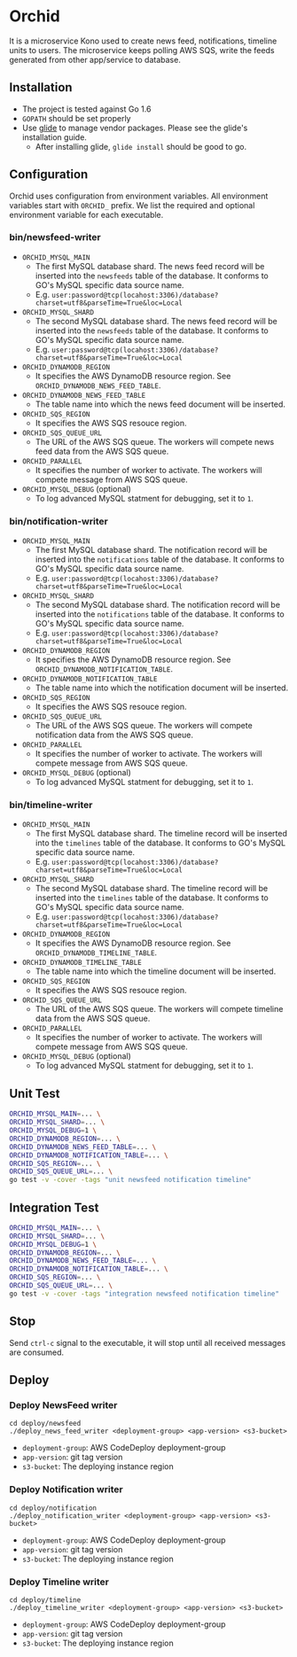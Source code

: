# Orchid

It is a microservice Kono used to create news feed, notifications, timeline units to users. The microservice keeps polling AWS SQS, write the feeds generated from other app/service to database.

## Installation
- The project is tested against Go 1.6
- `GOPATH` should be set properly
- Use [glide](https://github.com/Masterminds/glide) to manage vendor packages. Please see the glide's installation guide.
    - After installing glide, `glide install` should be good to go.

## Configuration
Orchid uses configuration from environment variables. All environment variables start with `ORCHID_` prefix. We list the required and optional environment variable for each executable.

### bin/newsfeed-writer
- `ORCHID_MYSQL_MAIN`
    - The first MySQL database shard. The news feed record will be inserted into the `newsfeeds` table of the database. It conforms to GO's MySQL specific data source name.
    - E.g. `user:password@tcp(locahost:3306)/database?charset=utf8&parseTime=True&loc=Local`
- `ORCHID_MYSQL_SHARD`
    - The second MySQL database shard. The news feed record will be inserted into the `newsfeeds` table of the database. It conforms to GO's MySQL specific data source name.
    - E.g. `user:password@tcp(locahost:3306)/database?charset=utf8&parseTime=True&loc=Local`
- `ORCHID_DYNAMODB_REGION`
    - It specifies the AWS DynamoDB resource region. See `ORCHID_DYNAMODB_NEWS_FEED_TABLE`.
- `ORCHID_DYNAMODB_NEWS_FEED_TABLE`
    - The table name into which the news feed document will be inserted.
- `ORCHID_SQS_REGION`
    - It specifies the AWS SQS resouce region.
- `ORCHID_SQS_QUEUE_URL`
    - The URL of the AWS SQS queue. The workers will compete news feed data from the AWS SQS queue.
- `ORCHID_PARALLEL`
    - It specifies the number of worker to activate. The workers will compete message from AWS SQS queue.
- `ORCHID_MYSQL_DEBUG` (optional)
    - To log advanced MySQL statment for debugging, set it to `1`.

### bin/notification-writer
- `ORCHID_MYSQL_MAIN`
    - The first MySQL database shard. The notification record will be inserted into the `notifications` table of the database. It conforms to GO's MySQL specific data source name.
    - E.g. `user:password@tcp(locahost:3306)/database?charset=utf8&parseTime=True&loc=Local`
- `ORCHID_MYSQL_SHARD`
    - The second MySQL database shard. The notification record will be inserted into the `notifications` table of the database. It conforms to GO's MySQL specific data source name.
    - E.g. `user:password@tcp(locahost:3306)/database?charset=utf8&parseTime=True&loc=Local`
- `ORCHID_DYNAMODB_REGION`
    - It specifies the AWS DynamoDB resource region. See `ORCHID_DYNAMODB_NOTIFICATION_TABLE`.
- `ORCHID_DYNAMODB_NOTIFICATION_TABLE`
    - The table name into which the notification document will be inserted.
- `ORCHID_SQS_REGION`
    - It specifies the AWS SQS resouce region.
- `ORCHID_SQS_QUEUE_URL`
    - The URL of the AWS SQS queue. The workers will compete notification data from the AWS SQS queue.
- `ORCHID_PARALLEL`
    - It specifies the number of worker to activate. The workers will compete message from AWS SQS queue.
- `ORCHID_MYSQL_DEBUG` (optional)
    - To log advanced MySQL statment for debugging, set it to `1`.

### bin/timeline-writer
- `ORCHID_MYSQL_MAIN`
    - The first MySQL database shard. The timeline record will be inserted into the `timelines` table of the database. It conforms to GO's MySQL specific data source name.
    - E.g. `user:password@tcp(locahost:3306)/database?charset=utf8&parseTime=True&loc=Local`
- `ORCHID_MYSQL_SHARD`
    - The second MySQL database shard. The timeline record will be inserted into the `timelines` table of the database. It conforms to GO's MySQL specific data source name.
    - E.g. `user:password@tcp(locahost:3306)/database?charset=utf8&parseTime=True&loc=Local`
- `ORCHID_DYNAMODB_REGION`
    - It specifies the AWS DynamoDB resource region. See `ORCHID_DYNAMODB_TIMELINE_TABLE`.
- `ORCHID_DYNAMODB_TIMELINE_TABLE`
    - The table name into which the timeline document will be inserted.
- `ORCHID_SQS_REGION`
    - It specifies the AWS SQS resouce region.
- `ORCHID_SQS_QUEUE_URL`
    - The URL of the AWS SQS queue. The workers will compete timeline data from the AWS SQS queue.
- `ORCHID_PARALLEL`
    - It specifies the number of worker to activate. The workers will compete message from AWS SQS queue.
- `ORCHID_MYSQL_DEBUG` (optional)
    - To log advanced MySQL statment for debugging, set it to `1`.

## Unit Test
```bash
ORCHID_MYSQL_MAIN=... \
ORCHID_MYSQL_SHARD=... \
ORCHID_MYSQL_DEBUG=1 \
ORCHID_DYNAMODB_REGION=... \
ORCHID_DYNAMODB_NEWS_FEED_TABLE=... \
ORCHID_DYNAMODB_NOTIFICATION_TABLE=... \
ORCHID_SQS_REGION=... \
ORCHID_SQS_QUEUE_URL=... \
go test -v -cover -tags "unit newsfeed notification timeline"
```

## Integration Test
```bash
ORCHID_MYSQL_MAIN=... \
ORCHID_MYSQL_SHARD=... \
ORCHID_MYSQL_DEBUG=1 \
ORCHID_DYNAMODB_REGION=... \
ORCHID_DYNAMODB_NEWS_FEED_TABLE=... \
ORCHID_DYNAMODB_NOTIFICATION_TABLE=... \
ORCHID_SQS_REGION=... \
ORCHID_SQS_QUEUE_URL=... \
go test -v -cover -tags "integration newsfeed notification timeline"
```

## Stop
Send `ctrl-c` signal to the executable, it will stop until all received messages are consumed.

## Deploy
### Deploy NewsFeed writer
```
cd deploy/newsfeed
./deploy_news_feed_writer <deployment-group> <app-version> <s3-bucket>
```
- `deployment-group`: AWS CodeDeploy deployment-group
- `app-version`: git tag version
- `s3-bucket`: The deploying instance region

### Deploy Notification writer
```
cd deploy/notification
./deploy_notification_writer <deployment-group> <app-version> <s3-bucket>
```
- `deployment-group`: AWS CodeDeploy deployment-group
- `app-version`: git tag version
- `s3-bucket`: The deploying instance region

### Deploy Timeline writer
```
cd deploy/timeline
./deploy_timeline_writer <deployment-group> <app-version> <s3-bucket>
```
- `deployment-group`: AWS CodeDeploy deployment-group
- `app-version`: git tag version
- `s3-bucket`: The deploying instance region
